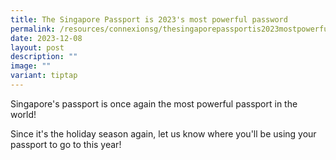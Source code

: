```yaml
---
title: The Singapore Passport is 2023's most powerful password
permalink: /resources/connexionsg/thesingaporepassportis2023mostpowerfulpassport/
date: 2023-12-08
layout: post
description: ""
image: ""
variant: tiptap
---
```

<p></p>
<p></p>
<p></p>
<p></p>
<p></p>
<p></p>
<p></p>
<p>Singapore's passport is once again the most powerful passport in the world!</p>
<p>Since it's the holiday season again, let us know where you'll be using
your passport to go to this year!</p>